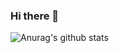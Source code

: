 ### Hi there 👋

![Anurag's github stats](https://github-readme-stats.vercel.app/api?username=anuraghazra&show_icons=true&theme=radical)

<!--
**kewin1807/kewin1807** is a ✨ _special_ ✨ repository because its `README.md` (this file) appears on your GitHub profile.

Here are some ideas to get you started:

- 🔭 I’m currently working on ...
- 🌱 I’m currently learning ...
- 👯 I’m looking to collaborate on ...
- 🤔 I’m looking for help with ...
- 💬 Ask me about ...
- 📫 How to reach me: ...
- 😄 Pronouns: ...
- ⚡ Fun fact: ...
-->
